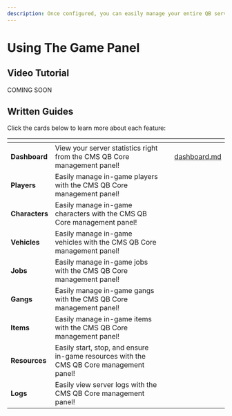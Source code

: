 ```yaml
---
description: Once configured, you can easily manage your entire QB server!
---
```


# Using The Game Panel

## Video Tutorial

COMING SOON

## Written Guides

Click the cards below to learn more about each feature:

<table data-view="cards"><thead><tr><th></th><th></th><th></th><th data-hidden data-card-target data-type="content-ref"></th></tr></thead><tbody><tr><td><strong>Dashboard</strong></td><td>View your server statistics right from the CMS QB Core management panel!</td><td></td><td><a href="using-the-game-panel/dashboard.md">dashboard.md</a></td></tr><tr><td><strong>Players</strong></td><td>Easily manage in-game players with the CMS QB Core management panel!</td><td></td><td></td></tr><tr><td><strong>Characters</strong></td><td>Easily manage in-game characters with the CMS QB Core management panel!</td><td></td><td></td></tr><tr><td><strong>Vehicles</strong></td><td>Easily manage in-game vehicles with the CMS QB Core management panel!</td><td></td><td></td></tr><tr><td><strong>Jobs</strong></td><td>Easily manage in-game jobs with the CMS QB Core management panel!</td><td></td><td></td></tr><tr><td><strong>Gangs</strong></td><td>Easily manage in-game gangs with the CMS QB Core management panel!</td><td></td><td></td></tr><tr><td><strong>Items</strong></td><td>Easily manage in-game items with the CMS QB Core management panel!</td><td></td><td></td></tr><tr><td><strong>Resources</strong></td><td>Easily start, stop, and ensure in-game resources with the CMS QB Core management panel!</td><td></td><td></td></tr><tr><td><strong>Logs</strong></td><td>Easily view server logs with the CMS QB Core management panel!</td><td></td><td></td></tr></tbody></table>
